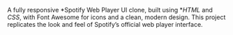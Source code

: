 A fully responsive *Spotify Web Player UI clone, built using **HTML* and *CSS*, with Font Awesome for icons and a clean, modern design. 
This project replicates the look and feel of Spotify’s official web player interface.
